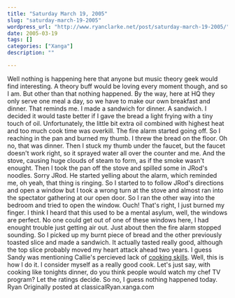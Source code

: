 ```yaml
---
title: "Saturday March 19, 2005"
slug: "saturday-march-19-2005"
wordpress_url: "http://www.ryanclarke.net/post/saturday-march-19-2005/"
date: 2005-03-19
tags: []
categories: ["Xanga"]
description: ""

---
```


Well nothing is happening here that anyone but music theory geek would find interesting. A theory buff would be loving every moment though, and so I am. But other than that nothing happened. By the way, here at HQ they only serve one meal a day, so we have to make our own breakfast and dinner.
 That reminds me. I made a sandwich for dinner. A sandwich. I decided it would taste better if I gave the bread a light frying with a tiny touch of oil. Unfortunately, the little bit extra oil combined with highest heat and too much cook time was overkill. The fire alarm started going off. So I reaching in the pan and burned my thumb. I threw the bread on the floor. Oh no, that was dinner. Then I stuck my thumb under the faucet, but the faucet doesn't work right, so it sprayed water all over the counter and me. And the stove, causing huge clouds of steam to form, as if the smoke wasn't enought. Then I took the pan off the stove and spilled some in JRod's noodles. Sorry JRod. He started yelling about the alarm, which reminded me, oh yeah, that thing is ringing. So I started to to follow JRod's directions and open a window but I took a wrong turn at the stove and almost ran into the spectator gathering at our open door. So I ran the other way into the bedroom and tried to open the window. Ouch! That's right, I just burned my finger. I think I heard that this used to be a mental asylum, well, the windows are perfect. No one could get out of one of these windows here, I had enought trouble just getting air out. Just about then the fire alarm stopped sounding. So I picked up my burnt piece of bread and the other previously toasted slice and made a sandwich. It actually tasted really good, although the top slice probably moved my heart attack ahead two years. I guess Sandy was mentioning Callie's percieved lack of [cooking skills](http://www.xanga.com/item.aspx?user=verityworkaholic&tab=weblogs&uid=224611028). Well, this is how I do it. I consider myself as a really good cook. Let's just say, with cooking like tonights dinner, do you think people would watch my chef TV program? Let the ratings decide.
 So no, I guess nothing happened today.
 Ryan
Originally posted at classicalRyan.xanga.com
